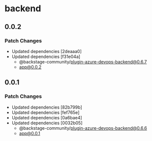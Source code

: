 # backend

## 0.0.2

### Patch Changes

- Updated dependencies [2deaaa0]
- Updated dependencies [f31e04a]
  - @backstage-community/plugin-azure-devops-backend@0.6.7
  - app@0.0.2

## 0.0.1

### Patch Changes

- Updated dependencies [82b799b]
- Updated dependencies [fef765e]
- Updated dependencies [0a6bae4]
- Updated dependencies [0032b05]
  - @backstage-community/plugin-azure-devops-backend@0.6.6
  - app@0.0.1
